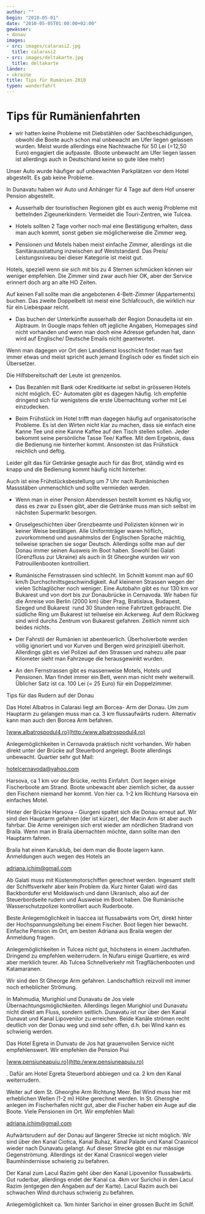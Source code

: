 ```yaml
---
author: ""
begin: "2010-05-01"
date: "2010-05-05T01:00:00+02:00"
gewässer:
- donau
images:
- src: images/calarasi2.jpg
  title: calarasi2
- src: images/deltakarte.jpg
  title: deltakarte
länder:
- ukraine
title: Tips für Rumänien 2010
typen: wanderfahrt
---
```


# Tips für Rumänienfahrten


- wir hatten keine Probleme mit Diebstählen oder Sachbeschädigungen, obwohl die Boote auch schon mal unbewacht am Ufer liegen gelassen wurden. Meist wurde allerdings eine Nachtwache für 50 Lei (=12,50 Euro) engagiert die aufpasste. (Boote unbewacht am Ufer liegen lassen ist allerdings auch in Deutschland keine so gute Idee mehr)

Unser Auto wurde häufiger auf unbewachten Parkplätzen vor dem Hotel abgestellt. Es gab keine Probleme.

In Dunavatu haben wir Auto und Anhänger für 4 Tage auf dem Hof unserer Pension abgestellt.

- Ausserhalb der touristischen Regionen gibt es auch wenig Probleme mit bettelnden Zigeunerkindern. Vermeidet die Touri-Zentren, wie Tulcea.

- Hotels sollten 2 Tage vorher noch mal eine Bestätigung erhalten, dass man auch kommt, sonst geben sie möglicherweise die Zimmer weg.

- Pensionen und Motels haben meist einfache Zimmer, allerdings ist die Sanitärausstattung inzwischen auf Weststandard. Das Preis/ Leistungsniveau bei dieser Kategorie ist meist gut.

Hotels, speziell wenn sie sich mit bis zu 4 Sternen schmücken können wir weniger empfehlen. Die Zimmer sind zwar auch hier OK, aber der Service erinnert doch arg an alte HO Zeiten.

Auf keinen Fall sollte man die angebotenen 4-Bett-Zimmer (Appartements) buchen. Das zweite Doppelbett ist meist eine Schlafcouch, die wirklich nur für ein Liebespaar reicht.

- Das buchen der Unterkünfte ausserhalb der Region Donaudelta ist ein Alptraum. In Google maps fehlen oft jegliche Angaben, Homepages sind nicht vorhanden und wenn man doch eine Adresse gefunden hat, dann wird auf Englische/ Deutsche Emails nicht geantwortet.

Wenn man dagegen vor Ort den Landdienst losschickt findet man fast immer etwas und meist spricht auch jemand Englisch oder es findet sich ein Übersetzer.

Die Hilfsbereitschaft der Leute ist grenzenlos.

- Das Bezahlen mit Bank oder Kreditkarte ist selbst in grösseren Hotels nicht möglich. EC- Automaten gibt es dagegen häufig. Ich empfehle dringend sich für wenigstens die erste Übernachtung vorher mit Lei einzudecken.

- Beim Frühstück im Hotel trifft man dagegen häufig auf organisatorische Probleme. Es ist den Wirten nicht klar zu machen, dass sie einfach eine Kanne Tee und eine Kanne Kaffee auf den Tisch stellen sollen. Jeder bekommt seine persönliche Tasse Tee/ Kaffee. Mit dem Ergebnis, dass die Bedienung nie hinterher kommt. Ansonsten ist das Frühstück reichlich und deftig.

Leider gilt das für Getränke gesagte auch für das Brot, ständig wird es knapp und die Bedienung kommt häufig nicht hinterher.

Auch ist eine Frühstücksbestellung um 7 Uhr nach Rumänischen Massstäben unmenschlich und sollte vermieden werden.

- Wenn man in einer Pension Abendessen bestellt kommt es häufig vor, dass es zwar zu Essen gibt, aber die Getränke muss man sich selbst im nächsten Supermarkt besorgen.

- Gruselgeschichten über Grenzbeamte und Polizisten können wir in keiner Weise bestätigen. Alle Uniformträger waren höflich, zuvorkommend und ausnahmslos der Englischen Sprache mächtig, teilweise sprachen sie sogar Deutsch. Allerdings sollte man auf der Donau immer seinen Ausweis im Boot haben. Sowohl bei Galati (Grenzfluss zur Ukraine) als auch in St Gheorghe wurden wir von Patrouillenbooten kontrolliert.

- Rumänische Fernstrassen sind schlecht. Im Schnitt kommt man auf 60 km/h Durchschnittsgeschwindigkeit. Auf kleineren Strassen wegen der vielen Schlaglöcher noch weniger. Eine Autobahn gibt es nur 130 km vor Bukarest und von dort bis zur Donaubrücke in Cernavoda. Wir haben für die Anreise von Berlin (2000 km) über Prag, Bratislava, Budapest, Szeged und Bukarest  rund 30 Stunden reine Fahrtzeit gebraucht. Die südliche Ring um Bukarest ist teilweise ein Ackerweg. Auf dem Rückweg sind wird durchs Zentrum von Bukarest gefahren. Zeitlich nimmt sich beides nichts.

- Der Fahrstil der Rumänien ist abenteuerlich. Überholverbote werden völlig ignoriert und vor Kurven und Bergen wird prinzipiell überholt. Allerdings gibt es viel Polizei auf den Strassen und nahezu alle paar Kilometer sieht man Fahrzeuge die herausgewinkt wurden.

- An den Fernstrassen gibt es massenweise Motels, Hotels und Pensionen. Man findet immer ein Bett, wenn man nicht mehr weiterwill. Üblicher Satz ist ca. 100 Lei (= 25 Euro) für ein Doppelzimmer.

Tips für das Rudern auf der Donau

Das Hotel Albatros in Calarasi liegt am Borcea- Arm der Donau. Um zum Hauptarm zu gelangen muss man ca. 3 km flussaufwärts rudern. Alternativ kann man auch den Borcea Arm befahren.

[www.albatrospodul4.ro](http:/www.albatrospodul4.ro)

Anlegemöglichkeiten in Cernavoda praktisch nicht vorhanden. Wir haben direkt unter der Brücke auf Steuerbord angelegt. Boote allerdings unbewacht. Quartier sehr gut Mail:

hotelcernavoda@yahoo.com

Harsova, ca 1 km vor der Brücke, rechts Einfahrt. Dort liegen einige Fischerboote am Strand. Boote unbewacht aber ziemlich sicher, da ausser den Fischern niemand her kommt. Von hier ca. 1-2 km Richtung Harsova ein einfaches Motel.

Hinter der Brücke Harsova - Giurgeni spaltet sich die Donau erneut auf. Wir sind den Hauptarm gefahren (der ist kürzer), der Macin Arm ist aber auch fahrbar. Die Arme vereinigen sich erst wieder am nördlichen Stadrand von Braila. Wenn man in Braila übernachten möchte, dann sollte man den Hauptarm fahren.

Braila hat einen Kanuklub, bei dem man die Boote lagern kann. Anmeldungen auch wegen des Hotels an

adriana.ichim@gmail.com

Ab Galati muss mit Küstenmotorschiffen gerechnet werden. Ingesamt stellt der Schiffsverkehr aber kein Problem da. Kurz hinter Galati wird das Backbordufer erst Moldawisch und dann Ukranisch, also auf der Steuerbordseite rudern und Ausweise im Boot haben. Die Rumänische Wasserschutzpolizei kontrolliert auch Ruderboote.

Beste Anlegemöglichkeit in Isaccea ist flussabwärts vom Ort, direkt hinter der Hochspannungsleitung bei einem Fischer. Boot liegen hier bewacht. Einfache Pension im Ort, am besten Adriana aus Braila wegen der Anmeldung fragen.

Anlegemöglichkeiten in Tulcea nicht gut, höchstens in einem Jachthafen. Dringend zu empfehlen weiterrudern. In Nufaru einige Quartiere, es wird aber merklich teurer. Ab Tulcea Schnellverkehr mit Tragflächenbooten und Katamaranen.

Wir sind den St Gheorge Arm gefahren. Landschaftlich reizvoll mit immer noch erheblicher Strömung.

In Mahmudia, Murighiol und Dunavatu de Jos viele Übernachtungsmöglichkeiten. Allerdings liegen Murighiol und Dunavatu nicht direkt am Fluss, sondern seitlich. Dunavatu ist nur über den Kanal Dunavat und Kanal Lipovenilor zu erreichen. Beide Kanäle strömen recht deutlich von der Donau weg und sind sehr offen, d.h. bei Wind kann es schwierig werden.

Das Hotel Egreta in Dunvatu de Jos hat grauenvollen Service nicht empfehlenswert. Wir empfehlen die Pension Piui

[www.pensiuneapuiu.ro](http:/www.pensiuneapuiu.ro)

. Dafür am Hotel Egreta Steuerbord abbiegen und ca. 2 km den Kanal weiterrudern.

Weiter auf dem St. Gheorghe Arm Richtung Meer. Bei Wind muss hier mit erheblichen Wellen (1-2 m) Höhe gerechnet werden. In St. Gheroghe anlegen im Fischerhafen nicht gut, aber die Fischer haben ein Auge auf die Boote. Viele Pensionen im Ort. Wir empfehlen Mail:

adriana.ichim@gmail.com

Aufwärtsrudern auf der Donau auf längerer Strecke ist nicht möglich. Wir sind über den Kanal Ciotica, Kanal Buhaz, Kanal Palade und Kanal Crasnicol wieder nach Dunavatu gelangt. Auf dieser Strecke gibt es nur mässige Gegenströmung. Allerdings ist der Kanal Crasnicol wegen vieler Baumhindernisse schwierig zu befahren.

Der Kanal zum Lacul Razim geht über den Kanal Lipovenilor flussabwärts. Gut ruderbar, allerdings endet der Kanal ca. 4km vor Surichoi in den Lacul Razim (entgegen den Angaben auf der Karte). Lacul Razim auch bei schwachen Wind durchaus schwierig zu befahren.

Anlegemöglichkeit ca. 1km hinter Sarichoi in einer grossen Bucht im Schilf.

